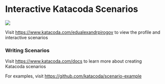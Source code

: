 # Interactive Katacoda Scenarios

[![](http://shields.katacoda.com/katacoda/edualexandrpirogov/count.svg)](https://www.katacoda.com/edualexandrpirogov "Get your profile on Katacoda.com")

Visit https://www.katacoda.com/edualexandrpirogov to view the profile and interactive scenarios

### Writing Scenarios
Visit https://www.katacoda.com/docs to learn more about creating Katacoda scenarios

For examples, visit https://github.com/katacoda/scenario-example
